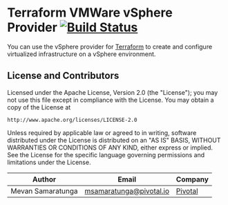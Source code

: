 # Terraform VMWare vSphere Provider [![Build Status](https://travis-ci.org/mevansam/terraform-provider-vsphere.svg?branch=master)](https://travis-ci.org/mevansam/terraform-provider-vsphere)

You can use the vSphere provider for [Terraform](https://terraform.io/) to create and configure virtualized infrastructure on a vSphere environment. 

## License and Contributors

Licensed under the Apache License, Version 2.0 (the "License");
you may not use this file except in compliance with the License.
You may obtain a copy of the License at

    http://www.apache.org/licenses/LICENSE-2.0

Unless required by applicable law or agreed to in writing, software
distributed under the License is distributed on an "AS IS" BASIS,
WITHOUT WARRANTIES OR CONDITIONS OF ANY KIND, either express or implied.
See the License for the specific language governing permissions and
limitations under the License.

Author | Email | Company
-------|-------|--------
Mevan Samaratunga | msamaratunga@pivotal.io | [Pivotal](http://www.pivotal.io)

